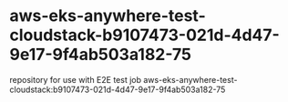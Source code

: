 # aws-eks-anywhere-test-cloudstack-b9107473-021d-4d47-9e17-9f4ab503a182-75
repository for use with E2E test job aws-eks-anywhere-test-cloudstack:b9107473-021d-4d47-9e17-9f4ab503a182-75

